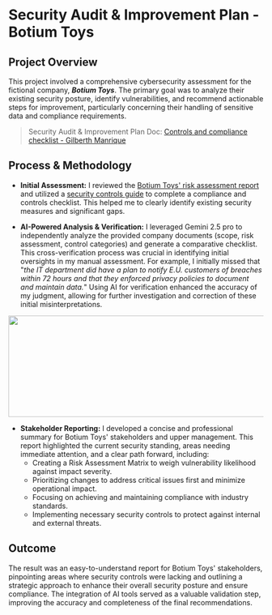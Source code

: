 # Security Audit & Improvement Plan - Botium Toys

## Project Overview

This project involved a comprehensive cybersecurity assessment for the fictional company, ***Botium Toys***. The primary goal was to analyze their existing security posture, identify vulnerabilities, and recommend actionable steps for improvement, particularly concerning their handling of sensitive data and compliance requirements.

>Security Audit & Improvement Plan Doc: [Controls and compliance checklist - Gilberth Manrique](https://docs.google.com/document/d/1eHHuZnmG7R7snKZpuEQE5EGCfeBS9vE76Wo7exYMtO4/edit?usp=sharing)

## Process & Methodology

- <b>Initial Assessment:</b> I reviewed the [Botium Toys' risk assessment report](https://docs.google.com/document/d/1DIUSNPDelAgPOgVkeCpJQUHUEXjCk3U5gz1rGBMRyqQ/edit?tab=t.0) and utilized a [security controls guide](https://docs.google.com/document/d/1Tq_0eCgcnFa4TZVxts1C1rh7xY_2pf521y0HktnA6vk/edit?usp=sharing) to complete a compliance and controls checklist. This helped me to clearly identify existing security measures and significant gaps.

- <b>AI-Powered Analysis & Verification:</b> I leveraged Gemini 2.5 pro to independently analyze the provided company documents (scope, risk assessment, control categories) and generate a comparative checklist. This cross-verification process was crucial in identifying initial oversights in my manual assessment. For example, I initially missed that "*the IT department did have a plan to notify E.U. customers of breaches within 72 hours  and that they enforced privacy policies to document and maintain data.*" Using AI for verification enhanced the accuracy of my judgment, allowing for further investigation and correction of these initial misinterpretations.

<p align="center">
<img src="https://github.com/user-attachments/assets/4ba4dfe7-aa16-43c5-a9ae-a524d9436aa2" width="700" height="200">
</p>

- <b>Stakeholder Reporting:</b> I developed a concise and professional summary for Botium Toys' stakeholders and upper management. This report highlighted the current security standing, areas needing immediate attention, and a clear path forward, including:
  - Creating a Risk Assessment Matrix to weigh vulnerability likelihood against impact severity.
  - Prioritizing changes to address critical issues first and minimize operational impact.
  - Focusing on achieving and maintaining compliance with industry standards.
  - Implementing necessary security controls to protect against internal and external threats.

## Outcome

The result was an easy-to-understand report for Botium Toys' stakeholders, pinpointing areas where security controls were lacking and outlining a strategic approach to enhance their overall security posture and ensure compliance. The integration of AI tools served as a valuable validation step, improving the accuracy and completeness of the final recommendations.
